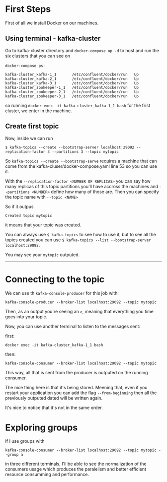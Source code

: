 # First Steps

First of all we install Docker on our machines.

## Using terminal - kafka-cluster

Go to kafka-cluster directory and `docker-compose up -d` to host and run the six clusters that you can see on

`docker-compose ps` :

`kafka-cluster_kafka-1_1       /etc/confluent/docker/run   Up`           
`kafka-cluster_kafka-2_1       /etc/confluent/docker/run   Up  `         
`kafka-cluster_kafka-3_1       /etc/confluent/docker/run   Up  `         
`kafka-cluster_zookeeper-1_1   /etc/confluent/docker/run   Up  `         
`kafka-cluster_zookeeper-2_1   /etc/confluent/docker/run   Up  `         
`kafka-cluster_zookeeper-3_1   /etc/confluent/docker/run   Up`

so running `docker exec -it kafka-cluster_kafka-1_1 bash` for the frist cluster, we enter in the machine.

## Create first topic

Now, inside we can run 

`$ kafka-topics --create --bootstrap-server localhost:29092 --replication-factor 3 --partitions 3 --topic mytopic`

So `kafka-topics --create --bootstrap-serve` requires a machine that can come from the kafka-cluser/docker-compose.yaml line 53 so you can use it.

With the `--replication-factor <NUMBER OF REPLICAS>` you can say how many replicas of this topic partitions you'll have accross the machines and `--partitions <NUMBER>` define how many of those are. Then you can specify the topic name with `--topic <NAME>`

So if it outpus

`Created topic mytopic`

it means that your topic was created. 

You can always use `$ kafka-topics` to see how to use it, but to see all the topics created you can use `$ kafka-topics --list --bootstrap-server localhost:29092`.

You may see your `mytopic` outputed.


***
# Connecting to the topic

We can use th `kafka-console-producer` for this job with:

`kafka-console-producer --broker-list localhost:29092 --topic mytopic`

Then, as an output you're seeing an `>`, meaning that everything you time goes into your topic.

Now, you can use another terminal to listen to the messages sent:

first: 

`docker exec -it kafka-cluster_kafka-1_1 bash`

then: 

`kafka-console-consumer --broker-list localhost:29092 --topic mytopic`

This way, all that is sent from the producer is outputed on the running consumer.

The nice thing here is that it's being stored. Meening that, even if you restart your application you can add the flag `--from-beginning` then all the previously outputed dated will be written again.

It's nice to notice that it's not in the same order.

# Exploring groups

If I use groups with 

`kafka-console-consumer --broker-list localhost:29092 --topic mytopic --group a`

in three different terminals, I'll be able to see the normalization of the consumers usage which produces the paralelism and better efficient resource consumming and performance.












